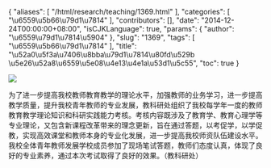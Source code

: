 {
    "aliases": [
        "/html/research/teaching/1369.html"
    ],
    "categories": [
        "\u6559\u5b66\u79d1\u7814"
    ],
    "contributors": [],
    "date": "2014-12-24T00:00:00+08:00",
    "isCJKLanguage": true,
    "params": {
        "author": "\u6559\u79d1\u7814\u5904"
    },
    "slug": "1369",
    "tags": [
        "\u6559\u5b66\u79d1\u7814"
    ],
    "title": "\u52a0\u5f3a\u7406\u8bba\u79d1\u7814\u80fd\u529b \u5e26\u52a8\u6559\u5e08\u4e13\u4e1a\u53d1\u5c55",
    "toc": true
}

![](https://cdn.tfls.online/mirror/full/f00e916291e45695fa49e13d4ec28230de15ca3d.jpg)







为了进一步提高我校教师教育教学的理论水平，加强教师的业务学习，进一步提高教学质量，提升我校青年教师的专业发展，教科研处组织了我校每学年一度的教师教育教学理论知识和科研实践能力考核。考核内容既涉及了教育学、教育心理学等专业理论，又包含新课程改革带来的理念更新，旨在通过答题，以考促学，以学促教，实现高效课堂和教师本身的专业化发展，进一步提高我校师资队伍建设水平。我校全体青年教师发展学校成员参加了现场笔试答题，教师们态度认真，体现了良好的专业素养，通过本次考试取得了良好的效果。（教科研处）



